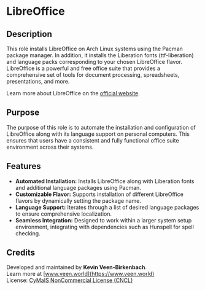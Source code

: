 # LibreOffice

## Description

This role installs LibreOffice on Arch Linux systems using the Pacman package manager. In addition, it installs the Liberation fonts (ttf-liberation) and language packs corresponding to your chosen LibreOffice flavor. LibreOffice is a powerful and free office suite that provides a comprehensive set of tools for document processing, spreadsheets, presentations, and more.

Learn more about LibreOffice on the [official website](https://www.libreoffice.org).

## Purpose

The purpose of this role is to automate the installation and configuration of LibreOffice along with its language support on personal computers. This ensures that users have a consistent and fully functional office suite environment across their systems.

## Features

- **Automated Installation:** Installs LibreOffice along with Liberation fonts and additional language packages using Pacman.
- **Customizable Flavor:** Supports installation of different LibreOffice flavors by dynamically setting the package name.
- **Language Support:** Iterates through a list of desired language packages to ensure comprehensive localization.
- **Seamless Integration:** Designed to work within a larger system setup environment, integrating with dependencies such as Hunspell for spell checking.

## Credits

Developed and maintained by **Kevin Veen-Birkenbach**.  
Learn more at [www.veen.world](https://www.veen.world)  
License: [CyMaIS NonCommercial License (CNCL)](https://s.veen.world/cncl)
